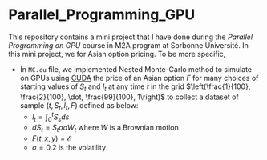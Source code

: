 # Parallel_Programming_GPU
This repository contains a mini project that I have done during the *Parallel Programming on GPU* course in M2A program at Sorbonne Université. In this mini project, we for Asian option pricing. To be more specific,
- In `MC.cu` file, we implemented Nested Monte-Carlo method to simulate on GPUs using [CUDA](https://developer.nvidia.com/cuda-toolkit) the price of an Asian option $F$ for many choices of starting values of $S_t$ and $I_t$ at any time $t$ in the grid $\left(\frac{1}{100}, \frac{2}{100}, \dot, \frac{99}{100}, 1\right)$ to collect a dataset of sample $(t, S_t, I_t, F)$ defined as below:
  + $I_t = \int_0^t S_sds$
  + $dS_t = S_t \sigma dW_t$ where $W$ is a Brownian motion
  + $F(t, x, y) = \mathcal{E}$
  + $\sigma = 0.2$ is the volatility
